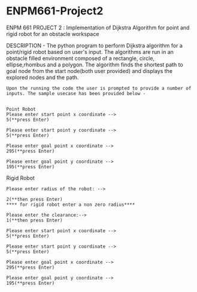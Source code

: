 # ENPM661-Project2
ENPM 661 PROJECT 2 : Implementation of Dijkstra Algorithm for point and rigid robot for an obstacle workspace

DESCRIPTION - The python program  to perform Dijkstra algorithm for a point/rigid robot based on user's input.
The algorithms are run in an obstacle filled environment composed of a rectangle, circle, ellipse,rhombus and a polygon. The algorithm finds the shortest path to goal node from the start node(both user provided) and displays the explored nodes and the path.

	Upon the running the code the user is prompted to provide a number of inputs. The sample usecase has been provided below -

	
	Point Robot
	Please enter start point x coordinate -->
	5(**press Enter)

	Please enter start point y coordinate -->
	5(**press Enter)
	
	Please enter goal point x coordinate -->
	295(**press Enter)
	
	Please enter goal point y coordinate -->
	195(**press Enter)
	
	
	
  Rigid Robot
  
  
  
	Please enter radius of the robot: -->
  
	2(**then press Enter)
	**** for rigid robot enter a non zero radius****
	
	Please enter the clearance:-->
	1(**then press Enter)
	
	Please enter start point x coordinate -->
	5(**press Enter)

	Please enter start point y coordinate -->
	5(**press Enter)
	
	Please enter goal point x coordinate -->
	295(**press Enter)
	
	Please enter goal point y coordinate -->
	195(**press Enter)
	
